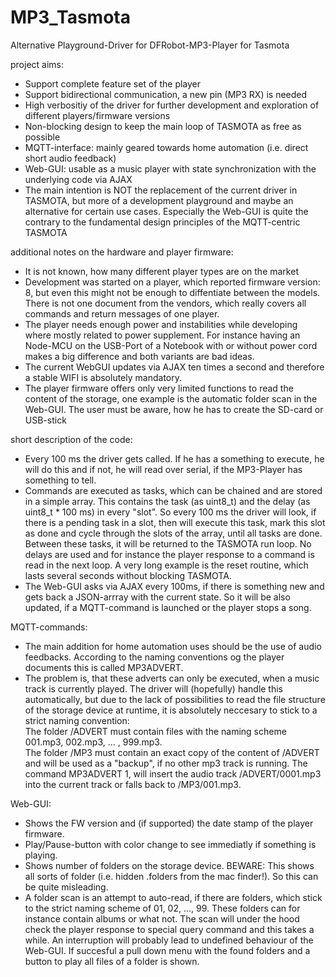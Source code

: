 # MP3_Tasmota
Alternative Playground-Driver for DFRobot-MP3-Player for Tasmota

  project aims:
- Support complete feature set of the player  
- Support bidirectional communication, a new pin (MP3 RX) is needed  
- High verbositiy of the driver for further development and exploration of different players/firmware versions  
- Non-blocking design to keep the main loop of TASMOTA as free as possible  
- MQTT-interface: mainly geared towards home automation (i.e. direct short audio feedback)  
- Web-GUI: usable as a music player with state synchronization with the underlying code via AJAX  
- The main intention is NOT the replacement of the current driver in TASMOTA, but more of a development playground and maybe an alternative for certain use cases. Especially the Web-GUI is quite the contrary to the fundamental design principles of the MQTT-centric TASMOTA



 additional notes on the hardware and player firmware:
- It is not known, how many different player types are on the market
- Development was started on a player, which reported firmware version: 8, but even this might not be enough to diffentiate between the models. There is not one document from the vendors, which really covers all commands and return messages of one player.
- The player needs enough power and instabilities while developing where mostly related to power supplement. For instance having an Node-MCU on the USB-Port of a Notebook with or without power cord makes a big difference and both variants are bad ideas.
- The current WebGUI updates via AJAX ten times a second and therefore a stable WIFI is absolutely mandatory.
- The player firmware offers only very limited functions to read the content of the storage, one example is the automatic folder scan in the Web-GUI. The user must be aware, how he has to create the SD-card or USB-stick 


 short description of the code:
-  Every 100 ms the driver gets called. If he has a something to execute, he will do this and if not, he will read over serial, if the MP3-Player has something to tell.  
- Commands are executed as tasks, which can be chained and are stored in a simple array. This contains the task (as uint8_t) and the delay (as uint8_t * 100 ms) in every "slot". So every 100 ms the driver will look, if there is a pending task in a slot, then will execute this task, mark this slot as done and cycle through the slots of the array, until all tasks are done. Between these tasks, it will be returned to the TASMOTA run loop. No delays are used and for instance the player response to a command is read in the next loop. A very long example is the reset routine, which lasts several seconds without blocking TASMOTA.  
- The Web-GUI asks via AJAX every 100ms, if there is something new and gets back a JSON-arrray with the current state. So it will be also updated, if a MQTT-command is launched or the player stops a song. 

MQTT-commands:  
-  The main addition for home automation uses should be the use of audio feedbacks. According to the naming conventions og the player documents this is called MP3ADVERT.  
-  The problem is, that these adverts can only be executed, when a music track is currently played. The driver will (hopefully) handle this automatically, but due to the lack of possibilities to read the file structure of the storage device at runtime, it is absolutely neccesary to stick to a strict naming convention:  
    The folder /ADVERT must contain files with the naming scheme 001.mp3, 002.mp3, ... , 999.mp3.  
    The folder /MP3 must contain an exact copy of the content of /ADVERT and will be used as a "backup", if no other mp3 track is running.
    The command MP3ADVERT 1, will insert the audio track /ADVERT/0001.mp3 into the current track or falls back to /MP3/001.mp3.
    
Web-GUI:
-  Shows the FW version and (if supported) the date stamp of the player firmware.  
-  Play/Pause-button with color change to see immediatly if something is playing.  
-  Shows number of folders on the storage device. BEWARE: This shows all sorts of folder (i.e. hidden .folders from the mac finder!). So this can be quite misleading.  
-  A folder scan is an attempt to auto-read, if there are folders, which stick to the strict naming scheme of 01, 02, ..., 99. These folders can for instance contain albums or what not. The scan will under the hood check the player response to special query command and this takes a while. An interruption will probably lead to undefined behaviour of the Web-GUI. If succesful a pull down menu with the found folders and a button to play all files of a folder is shown.  
    
    
    
